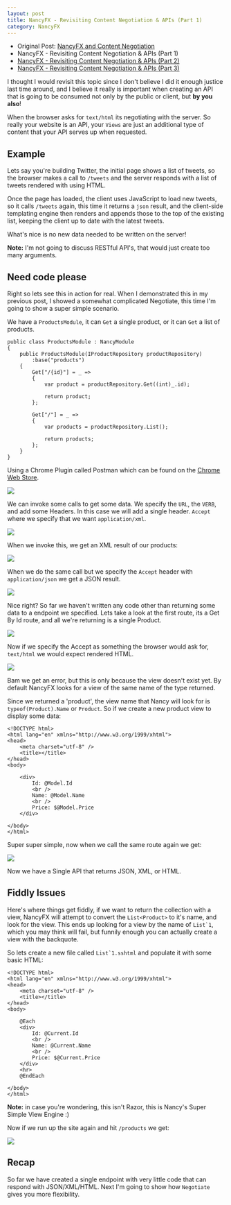 ```yaml
---
layout: post
title: NancyFX - Revisiting Content Negotiation & APIs (Part 1)
category: NancyFX
---
```


- Original Post: [NancyFX and Content Negotiation](/2012/11/nancy-and-content-negotiation)
- NancyFX - Revisiting Content Negotiation & APIs (Part 1)
- [NancyFX - Revisiting Content Negotiation & APIs (Part 2)](/2013/05/nancyfx-revisiting-content-negotiation-and-apis-part-2/)
- [NancyFX - Revisiting Content Negotiation & APIs (Part 3)](/2013/05/nancyfx-revisiting-content-negotiation-and-apis-part-3/)

I thought I would revisit this topic since I don't believe I did it enough justice last time around, and I believe it really is important when creating an API that is going to be consumed not only by the public or client, but **by you also**!

When the browser asks for `text/html` its negotiating with the server. So really your website is an API, your `Views` are just an additional type of content that your API serves up when requested.


## Example
Lets say you're building Twitter, the initial page shows a list of tweets, so the browser makes a call to `/tweets` and the server responds with a list of tweets rendered with using HTML.

Once the page has loaded, the client uses JavaScript to load new tweets, so it calls `/tweets` again, this time it returns a `json` result, and the client-side templating engine then renders and appends those to the top of the existing list, keeping the client up to date with the latest tweets.

What's nice is no new data needed to be written on the server! 

<!--excerpt-->

<span class="note">**Note:** I'm not going to discuss RESTful API's, that would just create too many arguments.</span>

## Need code please
Right so lets see this in action for real. When I demonstrated this in my previous post, I showed a somewhat complicated Negotiate, this time I'm going to show a super simple scenario.

We have a `ProductsModule`, it can `Get` a single product, or it can `Get` a list of products.

	public class ProductsModule : NancyModule
	{
	    public ProductsModule(IProductRepository productRepository)
	        :base("products")
	    {
	        Get["/{id}"] = _ =>
	        {
	            var product = productRepository.Get((int)_.id);
	
	            return product;
	        };
	
	        Get["/"] = _ =>
	        {
	            var products = productRepository.List();
	
	            return products;
	        };
	    }
	}

Using a Chrome Plugin called Postman which can be found on the [Chrome Web Store](https://chrome.google.com/webstore/detail/postman-rest-client/fdmmgilgnpjigdojojpjoooidkmcomcm?utm_source=chrome-ntp-launcher). 

![](/images/nancyfx-conneg-updated-1.png)

We can invoke some calls to get some data. We specify the `URL`, the `VERB`, and add some Headers. In this case we will add a single header. `Accept` where we specify that we want `application/xml`. 

![](/images/nancyfx-conneg-updated-2.png)

When we invoke this, we get an XML result of our products:

![](/images/nancyfx-conneg-updated-3.png)

When we do the same call but we specify the `Accept` header with `application/json` we get a JSON result. 

![](/images/nancyfx-conneg-updated-4.png)

Nice right? So far we haven't written any code other than returning some data to a endpoint we specified. Lets take a look at the first route, its a Get By Id route, and all we're returning is a single Product.

![](/images/nancyfx-conneg-updated-5.png)

Now if we specify the Accept as something the browser would ask for, `text/html` we would expect rendered HTML.

![](/images/nancyfx-conneg-updated-6.png)

Bam we get an error, but this is only because the view doesn't exist yet. By default NancyFX looks for a view of the same name of the type returned.

Since we returned a 'product', the view name that Nancy will look for is `typeof(Product).Name` or `Product`. So if we create a new product view to display some data:

	<!DOCTYPE html>
	<html lang="en" xmlns="http://www.w3.org/1999/xhtml">
	<head>
	    <meta charset="utf-8" />
	    <title></title>
	</head>
	<body>
	
	    <div>
	        Id: @Model.Id
	        <br />
	        Name: @Model.Name
	        <br />
	        Price: $@Model.Price
	    </div>
	
	</body>
	</html>

Super super simple, now when we call the same route again we get:

![](/images/nancyfx-conneg-updated-7.png)

Now we have a Single API that returns JSON, XML, or HTML. 

## Fiddly Issues
Here's where things get fiddly, if we want to return the collection with a view, NancyFX will attempt to convert the `List<Product>` to it's name, and look for the view. This ends up looking for a view by the name of ``List`1``, which you may think will fail, but funnily enough you can actually create a view with the backquote.

So lets create a new file called ``List`1.sshtml`` and populate it with some basic HTML:

	<!DOCTYPE html>	
	<html lang="en" xmlns="http://www.w3.org/1999/xhtml">
	<head>
	    <meta charset="utf-8" />
	    <title></title>
	</head>
	<body>
	
	    @Each
	    <div>
	        Id: @Current.Id
	        <br />
	        Name: @Current.Name
	        <br />
	        Price: $@Current.Price
	    </div>
		<hr>
	    @EndEach
	
	</body>
	</html>

<span class="note">**Note:** in case you're wondering, this isn't Razor, this is Nancy's Super Simple View Engine :)</span>

Now if we run up the site again and hit `/products` we get:

![](/images/nancyfx-conneg-updated-8.png)

## Recap
So far we have created a single endpoint with very little code that can respond with JSON/XML/HTML. Next I'm going to show how `Negotiate` gives you more flexibility.